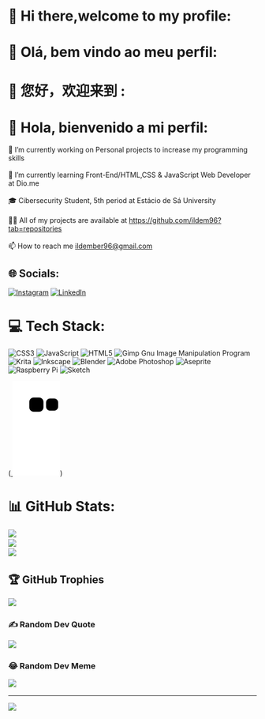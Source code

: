# 💫 Hi there,welcome to my profile:
# 💫 Olá, bem vindo ao meu perfil:
# 💫 您好，欢迎来到 :
# 💫 Hola, bienvenido a mi perfil:

🔭 I’m currently working on Personal projects to increase my programming skills<br><br>🌱 I’m currently learning Front-End/HTML,CSS & JavaScript Web Developer at Dio.me <br><br>🎓 Cibersecurity Student, 5th period at Estácio de Sá University <br><br>👨‍💻 All of my projects are available at https://github.com/ildem96?tab=repositories<br><br>📫 How to reach me ildember96@gmail.com


## 🌐 Socials:
[![Instagram](https://img.shields.io/badge/Instagram-%23E4405F.svg?logo=Instagram&logoColor=white)](https://instagram.com/ildem96) [![LinkedIn](https://img.shields.io/badge/LinkedIn-%230077B5.svg?logo=linkedin&logoColor=white)](https://linkedin.com/in/https://www.linkedin.com/in/ildemberg-g-ferreira-5282121b2/) 

# 💻 Tech Stack:
![CSS3](https://img.shields.io/badge/css3-%231572B6.svg?style=for-the-badge&logo=css3&logoColor=white) ![JavaScript](https://img.shields.io/badge/javascript-%23323330.svg?style=for-the-badge&logo=javascript&logoColor=%23F7DF1E)  ![HTML5](https://img.shields.io/badge/html5-%23E34F26.svg?style=for-the-badge&logo=html5&logoColor=white) ![Gimp Gnu Image Manipulation Program](https://img.shields.io/badge/Gimp-657D8B?style=for-the-badge&logo=gimp&logoColor=FFFFFF) ![Krita](https://img.shields.io/badge/Krita-203759?style=for-the-badge&logo=krita&logoColor=EEF37B) ![Inkscape](https://img.shields.io/badge/Inkscape-e0e0e0?style=for-the-badge&logo=inkscape&logoColor=080A13) ![Blender](https://img.shields.io/badge/blender-%23F5792A.svg?style=for-the-badge&logo=blender&logoColor=white) ![Adobe Photoshop](https://img.shields.io/badge/adobephotoshop-%2331A8FF.svg?style=for-the-badge&logo=adobephotoshop&logoColor=white) ![Aseprite](https://img.shields.io/badge/Aseprite-FFFFFF?style=for-the-badge&logo=Aseprite&logoColor=#7D929E)  ![Raspberry Pi](https://img.shields.io/badge/-RaspberryPi-C51A4A?style=for-the-badge&logo=Raspberry-Pi)  ![Sketch](https://img.shields.io/badge/Sketch-FFB387?style=for-the-badge&logo=sketch&logoColor=black)

(<a target="_blank" rel="noopener noreferrer" href="https://https://github.com/rafaballerini/rafaballerini/raw/output/github-contribution-grid-snake.svg" >
<img src="https://github.com/rafaballerini/rafaballerini/raw/output/github-contribution-grid-snake.svg" alt="Snake animation" style="max-width: '100%' ;"></a>)

# 📊 GitHub Stats:
![](https://github-readme-stats.vercel.app/api?username=ildem96&theme=monokai&hide_border=true&include_all_commits=true&count_private=false)<br/>
![](https://github-readme-streak-stats.herokuapp.com/?user=ildem96&theme=monokai&hide_border=true)<br/>
![](https://github-readme-stats.vercel.app/api/top-langs/?username=ildem96&theme=monokai&hide_border=true&include_all_commits=true&count_private=false&layout=compact)

## 🏆 GitHub Trophies
![](https://github-profile-trophy.vercel.app/?username=ildem96&theme=radical&no-frame=true&no-bg=false&margin-w=4)

### ✍️ Random Dev Quote
![](https://quotes-github-readme.vercel.app/api?type=horizontal&theme=tokyonight)

### 😂 Random Dev Meme
<img src="https://random-memer.herokuapp.com/" width="512px"/>

---
[![](https://visitcount.itsvg.in/api?id=ildem96&icon=8&color=7)](https://visitcount.itsvg.in)
